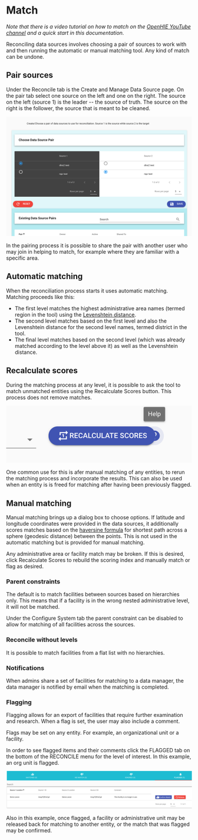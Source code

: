 # Match

*Note that there is a video tutorial on how to match on the [OpenHIE YouTube channel](https://www.youtube.com/channel/UCYYpnvTCdGfgi_nIBzsd73Q) and a quick start in this documentation.*

Reconciling data sources involves choosing a pair of sources to work with and then running the automatic or manual matching tool. Any kind of match can be undone.

## Pair sources

Under the Reconcile tab is the Create and Manage Data Source page. On the pair tab select one source on the left and one on the right. The source on the left (source 1) is the leader -- the source of truth. The source on the right is the follower, the source that is meant to be cleaned.

![](../img/pairpage.png)

In the pairing process it is possible to share the pair with another user who may join in helping to match, for example where they are familiar with a specific area.

## Automatic matching

When the reconciliation process starts it uses automatic matching. Matching proceeds like this:

- The first level matches the highest administrative area names (termed region in the tool) using the [Levenshtein distance](https://en.wikipedia.org/wiki/Levenshtein_distance). 
- The second level matches based on the first level and also the Levenshtein distance for the second level names, termed district in the tool.
- The final level matches based on the second level (which was already matched according to the level above it) as well as the Levenshtein distance.

## Recalculate scores

During the matching process at any level, it is possible to ask the tool to match unmatched entities using the Recalculate Scores button. This process does not remove matches.

![](../img/recalculatescores.png)

One common use for this is afer manual matching of any entities, to rerun the matching process and incorporate the results. This can also be used when an entity is is freed for matching after having been previously flagged.

## Manual matching

Manual matching brings up a dialog box to choose options. If latitude and longitude coordinates were provided in the data sources, it additionally scores matches based on the [haversine formula](https://en.wikipedia.org/wiki/Haversine_formula) for shortest path across a sphere (geodesic distance) between the points. This is not used in the automatic matching but is provided for manual matching.

Any administrative area or facility match may be broken. If this is desired, click Recalculate Scores to rebuild the scoring index and manually match or flag as desired.

### Parent constraints

The default is to match facilities between sources based on hierarchies only. This means that if a facility is in the wrong nested administrative level, it will not be matched. 

Under the Configure System tab the parent constraint can be disabled to allow for matching of all facilities across the sources.

### Reconcile without levels

It is possible to match facilities from a flat list with no hierarchies. 

### Notifications

When admins share a set of facilities for matching to a data manager, the data manager is notified by email when the matching is completed. 

### Flagging

Flagging allows for an export of facilities that require further examination and research. When a flag is set, the user may also include a comment.

Flags may be set on any entity. For example, an organizational unit or a facility.

In order to see flagged items and their comments click the FLAGGED tab on the bottom of the RECONCILE menu for the level of interest. In this example, an org unit is flagged.

![](../img/flagged.png)

Also in this example, once flagged, a facility or administrative unit may be released back for matching to another entity, or the match that was flagged may be confirmed.
